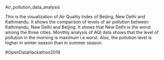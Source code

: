 Air_pollution_data_analysis

This is the visualization of Air Quality Index of Beijing, New Delhi and Kathmandu. It shows the comparison of levels of air pollution between Kathmandu, New Delhi and Beijing. It shows that New Delhi is the worst among the three cities. Monthly analysis of AQI data shows that the level of pollution in the morning is maximum i.e worst. Also, the pollution level is higher in winter season than in summer season.

#OpenDataHackathon2019
